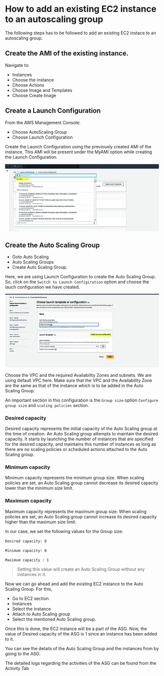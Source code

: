 # How to add an existing EC2 instance to an autoscaling group
The following steps has to be followed to add an existing EC2 instace to an autoscaling group.

## Create the AMI of the existing instance.
Navigate to:
* Instances
* Choose the instance
* Choose Actions
* Choose Image and Templates
* Choose Create Image
 
## Create a Launch Configuration
From the AWS Management Console:
* Choose AutoScaling Group
* Choose Launch Configuration

Create the Launch Configuration using the previously created AMI of the instance. This AMI will be present under the MyAMI option while creating the Launch Configuration.
 
 ![](./images/myAMI.png)

## Create the Auto Scaling Group
* Goto Auto Scaling
* Auto Scaling Groups
* Create Auto Scaling Group.

Here, we are using Launch Configuration to create the Auto Scaling Group. So, click on the ```Switch to Launch Configiration``` option and choose the lauch configuration we have created.

![](./images/launchConfig.png)
  
Choose the VPC and the required Availability Zones and subnets. We are using default VPC here. Make sure that the VPC and the Availability Zone are the same as that of the instance which is to be added in the Auto Scaling Group.

An important section in this configuration is the
```Group size``` option ```Configure group size``` and ```scaling policies``` section.

### Desired capacity
Desired capacity represents the initial capacity of the Auto Scaling group at the time of creation. An Auto Scaling group attempts to maintain the desired capacity. It starts by launching the number of instances that are specified for the desired capacity, and maintains this number of instances as long as there are no scaling policies or scheduled actions attached to the Auto Scaling group.
### Minimum capacity
Minimum capacity represents the minimum group size. When scaling policies are set, an Auto Scaling group cannot decrease its desired capacity lower than the minimum size limit.
### Maximum capacity
Maximum capacity represents the maximum group size. When scaling policies are set, an Auto Scaling group cannot increase its desired capacity higher than the maximum size limit.

In our case, we set the following values for the Group size:

```Desired capacity: 0```

```Minimum capacity: 0```

```Maximum capacity : 1```

>Setting this value will create an Auto Scaling Group without any instances in it.

Now we can go ahead and add the existing EC2 instance to the Auto Scaling Group. For this,
* Go to EC2 section
* Instances
* Select the instance
* Attach to Auto Scaling group
* Select the mentioned Auto Scaling group.

Once this is done, the EC2 instance will be a part of the ASG. Now, the value of Desired capacity of the ASG is 1 since an instance has been added to it. 
 
You can see the details of the Auto Scaling Group and the instances from by going to the ASG.

The detailed logs regarding the activities of the ASG can be found from the Activity Tab
 




